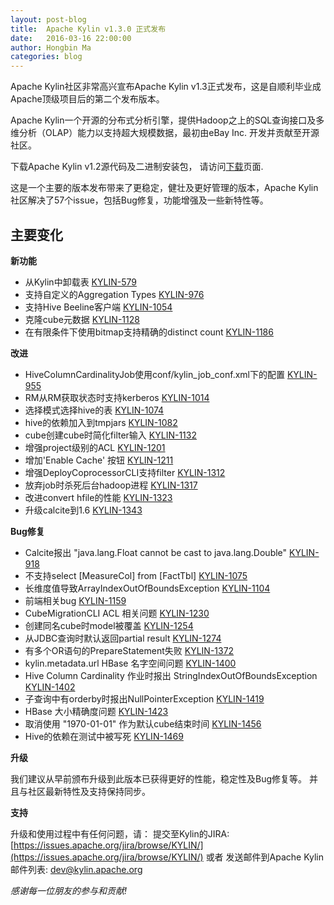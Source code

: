```yaml
---
layout: post-blog
title:  Apache Kylin v1.3.0 正式发布
date:   2016-03-16 22:00:00
author: Hongbin Ma
categories: blog
---
```


Apache Kylin社区非常高兴宣布Apache Kylin v1.3正式发布，这是自顺利毕业成Apache顶级项目后的第二个发布版本。

Apache Kylin一个开源的分布式分析引擎，提供Hadoop之上的SQL查询接口及多维分析（OLAP）能力以支持超大规模数据，最初由eBay Inc. 开发并贡献至开源社区。

下载Apache Kylin v1.2源代码及二进制安装包，
请访问[下载](http://kylin.apache.org/cn/download/)页面.

这是一个主要的版本发布带来了更稳定，健壮及更好管理的版本，Apache Kylin社区解决了57个issue，包括Bug修复，功能增强及一些新特性等。



## 主要变化


__新功能__

* 从Kylin中卸载表 [KYLIN-579](https://issues.apache.org/jira/browse/KYLIN-579)
* 支持自定义的Aggregation Types [KYLIN-976](https://issues.apache.org/jira/browse/KYLIN-976)
* 支持Hive Beeline客户端 [KYLIN-1054](https://issues.apache.org/jira/browse/KYLIN-1054)
* 克隆cube元数据 [KYLIN-1128](https://issues.apache.org/jira/browse/KYLIN-1128)
* 在有限条件下使用bitmap支持精确的distinct count [KYLIN-1186](https://issues.apache.org/jira/browse/KYLIN-1186)

__改进__

* HiveColumnCardinalityJob使用conf/kylin_job_conf.xml下的配置 [KYLIN-955](https://issues.apache.org/jira/browse/KYLIN-955)
* RM从RM获取状态时支持kerberos [KYLIN-1014](https://issues.apache.org/jira/browse/KYLIN-1014)
* 选择模式选择hive的表 [KYLIN-1074](https://issues.apache.org/jira/browse/KYLIN-1074)
* hive的依赖加入到tmpjars [KYLIN-1082](https://issues.apache.org/jira/browse/KYLIN-1082)
* cube创建cube时简化filter输入 [KYLIN-1132](https://issues.apache.org/jira/browse/KYLIN-1132)
* 增强project级别的ACL [KYLIN-1201](https://issues.apache.org/jira/browse/KYLIN-1201)
* 增加'Enable Cache' 按钮 [KYLIN-1211](https://issues.apache.org/jira/browse/KYLIN-1211)
* 增强DeployCoprocessorCLI支持filter [KYLIN-1312](https://issues.apache.org/jira/browse/KYLIN-1312)
* 放弃job时杀死后台hadoop进程 [KYLIN-1317](https://issues.apache.org/jira/browse/KYLIN-1317)
* 改进convert hfile的性能 [KYLIN-1323](https://issues.apache.org/jira/browse/KYLIN-1323)
* 升级calcite到1.6 [KYLIN-1343](https://issues.apache.org/jira/browse/KYLIN-1343)


__Bug修复__

* Calcite报出 "java.lang.Float cannot be cast to java.lang.Double" [KYLIN-918](https://issues.apache.org/jira/browse/KYLIN-918)
* 不支持select [MeasureCol] from [FactTbl] [KYLIN-1075](https://issues.apache.org/jira/browse/KYLIN-1075)
* 长维度值导致ArrayIndexOutOfBoundsException [KYLIN-1104](https://issues.apache.org/jira/browse/KYLIN-1104)
* 前端相关bug [KYLIN-1159](https://issues.apache.org/jira/browse/KYLIN-1159)
* CubeMigrationCLI ACL 相关问题 [KYLIN-1230](https://issues.apache.org/jira/browse/KYLIN-1230)
* 创建同名cube时model被覆盖 [KYLIN-1254](https://issues.apache.org/jira/browse/KYLIN-1254)
* 从JDBC查询时默认返回partial result [KYLIN-1274](https://issues.apache.org/jira/browse/KYLIN-1274)
* 有多个OR语句的PrepareStatement失败 [KYLIN-1372](https://issues.apache.org/jira/browse/KYLIN-1372)
* kylin.metadata.url HBase 名字空间问题 [KYLIN-1400](https://issues.apache.org/jira/browse/KYLIN-1400)
* Hive Column Cardinality 作业时报出 StringIndexOutOfBoundsException [KYLIN-1402](https://issues.apache.org/jira/browse/KYLIN-1402)
* 子查询中有orderby时报出NullPointerException [KYLIN-1419](https://issues.apache.org/jira/browse/KYLIN-1419)
* HBase 大小精确度问题 [KYLIN-1423](https://issues.apache.org/jira/browse/KYLIN-1423)
* 取消使用 "1970-01-01" 作为默认cube结束时间 [KYLIN-1456](https://issues.apache.org/jira/browse/KYLIN-1456)
* Hive的依赖在测试中被写死 [KYLIN-1469](https://issues.apache.org/jira/browse/KYLIN-1469)



__升级__

我们建议从早前颁布升级到此版本已获得更好的性能，稳定性及Bug修复等。
并且与社区最新特性及支持保持同步。

__支持__

升级和使用过程中有任何问题，请：
提交至Kylin的JIRA: [https://issues.apache.org/jira/browse/KYLIN/](https://issues.apache.org/jira/browse/KYLIN/)
或者
发送邮件到Apache Kylin邮件列表: [dev@kylin.apache.org](mailto:dev@kylin.apache.org)

_感谢每一位朋友的参与和贡献!_
